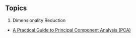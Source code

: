 ## Topics

1. Dimensionality Reduction
- [A Practical Guide to Principal Component Analysis (PCA)](https://debanga.github.com/depurr/dim-reduction1)


